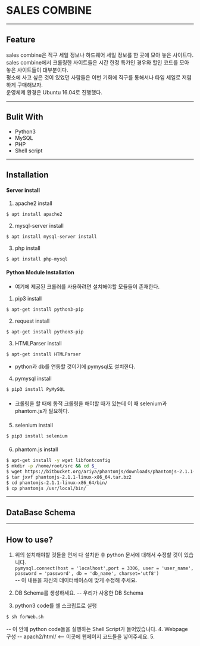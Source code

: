 ﻿# SALES COMBINE  
*****
## Feature
sales combine은 직구 세일 정보나 하드웨어 세일 정보를 한 곳에 모아 놓은 사이트다.  
sales combine에서 크롤링한 사이트들은 시간 한정 특가인 경우와 할인 코드를 모아놓은 사이트들이 대부분이다.  
평소에 사고 싶은 것이 있었던 사람들은 이번 기회에 직구를 통해서나 타임 세일로 저렴하게 구매해보자.    
운영체제 환경은 Ubuntu 16.04로 진행했다.  
*****  
  
   
## Bulit With
 - Python3
 - MySQL
 - PHP
 - Shell script  
  
  
  
*****
## Installation  
  
  
#### Server install  






1.  apache2 install  
```sh
$ apt install apache2
```



2. mysql-server install  
```sh
$ apt install mysql-server install
```


3. php install
```sh
$ apt install php-mysql
```  
  
  
  
   
#### Python Module Installation 
  
 - 여기에 제공된 크롤러를 사용하려면 설치해야할 모듈들이 존재한다. 
   
1. pip3 install  
 ```sh
$ apt-get install python3-pip
```
2. request install  
 ```sh
$ apt-get install python3-pip
```
3. HTMLParser install  
 ```sh
$ apt-get install HTMLParser
```
   
- python과 db를 연동할 것이기에 pymysql도 설치한다.        
4. pymysql install  
 ```sh
$ pip3 install PyMySQL
```

####  
- 크롤링을 할 때에 동적 크롤링을 해야할 때가 있는데 이 때 selenium과 phantom.js가 필요하다.   
####  
####  
5. selenium install   
 ```sh
$ pip3 install selenium
```  
####  
6. phantom.js install   
 ```sh
$ apt-get install -y wget libfontconfig
$ mkdir -p /home/root/src && cd $_
$ wget https://bitbucket.org/ariya/phantomjs/downloads/phantomjs-2.1.1-linux-x86_64.tar.bz2
$ tar jxvf phantomjs-2.1.1-linux-x86_64.tar.bz2
$ cd phantomjs-2.1.1-linux-x86_64/bin/
$ cp phantomjs /usr/local/bin/ 
```
*****  
## DataBase Schema  

*****
## How to use?  
1. 위의 설치해야할 것들을 먼저 다 설치한 후 python 문서에 대해서 수정할 것이 있습니다.  
   `pymysql.connect(host = 'localhost',port = 3306, user = 'user_name', password = 'password', db = 'db_name', charset='utf8')`  
   -- 이 내용을 자신의 데이터베이스에 맞게 수정해 주세요.
2. DB Schema를 생성하세요.
 -- 우리가 사용한 DB Schema

3. python3 code를 쉘 스크립트로 실행
 ```sh
$ sh forWeb.sh
```  
 -- 이 안에 python code들을 실행하는 Shell Script가 들어있습니다.
4. Webpage 구성
 -- apach2/html/ <-- 이곳에 웹페이지 코드들을 넣어주세요.
5. 
